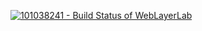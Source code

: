 [![101038241 - Build Status of WebLayerLab](https://github.com/bCommit2024/WebLayerLab/workflows/maven.yml/badge.svg)](https://github.com/bCommit2024/VebLayerLab/actions)
